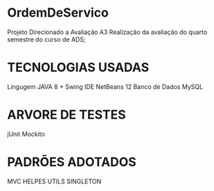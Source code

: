  # OrdemDeServico
 Projeto Direcionado a Avaliação A3
Realização da avaliação do quarto semestre  do curso de ADS;

# TECNOLOGIAS USADAS

Lingugem  JAVA  8 + Swing
IDE NetBeans 12 
Banco de Dados MySQL 

# ARVORE DE TESTES
jUnit
Mockito

# PADRÕES ADOTADOS
MVC
HELPES
UTILS
SINGLETON

